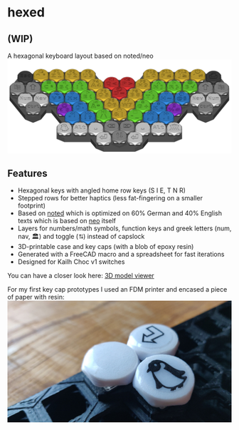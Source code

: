# hexed
## (WIP)
A hexagonal keyboard layout based on noted/neo
![hexed layout overview](hexed2.png?raw=true)
## Features
- Hexagonal keys with angled home row keys (S I E, T N R)
- Stepped rows for better haptics (less fat-fingering on a smaller footprint)
- Based on [noted](https://dariogoetz.github.io/noted-layout/) which is optimized on 60% German and 40% English texts which is based on [neo](https://www.neo-layout.org/) itself
- Layers for numbers/math symbols, function keys and greek letters (num, nav, 🏛️) and toggle (⮁) instead of capslock
- 3D-printable case and key caps (with a blob of epoxy resin)
- Generated with a FreeCAD macro and a spreadsheet for fast iterations
- Designed for Kailh Choc v1 switches


You can have a closer look here: [3D model viewer](hexed.html)

For my first key cap prototypes I used an FDM printer and encased a piece of paper with resin:
![hexed layout overview](hexed3.jpg?raw=true)

